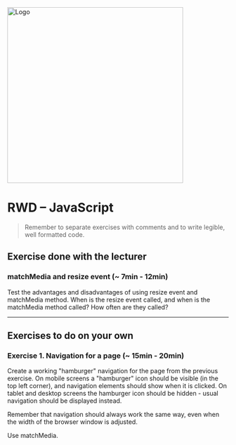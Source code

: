 <img alt="Logo" src="http://coderslab.pl/svg/logo-coderslab.svg" width="400">

# RWD &ndash; JavaScript

> Remember to separate exercises with comments and to write legible, well formatted code.

## Exercise done with the lecturer

### matchMedia and resize event  (~ 7min - 12min)

Test the advantages and disadvantages of using resize event and matchMedia method. When is the resize event called, and when is the matchMedia method called? How often are they called?

-------------------------------------------------------------------------------

## Exercises to do on your own

### Exercise 1. Navigation for a page  (~ 15min - 20min)

Create a working "hamburger" navigation for the page from the previous exercise. On mobile screens a "hamburger" icon should be visible (in the top left corner), and navigation elements should show when it is clicked. On tablet and desktop screens the hamburger icon should be hidden - usual navigation should be displayed instead.

Remember that navigation should always work the same way, even when the width of the browser window is adjusted.

Use matchMedia.
